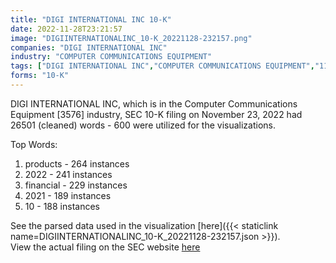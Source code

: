 ```yaml
---
title: "DIGI INTERNATIONAL INC 10-K"
date: 2022-11-28T23:21:57
image: "DIGIINTERNATIONALINC_10-K_20221128-232157.png"
companies: "DIGI INTERNATIONAL INC"
industry: "COMPUTER COMMUNICATIONS EQUIPMENT"
tags: ["DIGI INTERNATIONAL INC","COMPUTER COMMUNICATIONS EQUIPMENT","11-23-2022","10-K"]
forms: "10-K"
---
```

DIGI INTERNATIONAL INC, which is in the Computer Communications Equipment [3576] industry, SEC 10-K filing on November 23, 2022 had 26501 (cleaned) words - 600 were utilized for the visualizations.

Top Words:
1. products - 264 instances
2. 2022 - 241 instances
3. financial - 229 instances
4. 2021 - 189 instances
5. 10 - 188 instances


See the parsed data used in the visualization [here]({{< staticlink name=DIGIINTERNATIONALINC_10-K_20221128-232157.json >}}).  
View the actual filing on the SEC website [here](https://www.sec.gov/Archives/edgar/data/854775/0000854775-22-000028.txt)